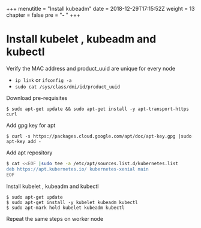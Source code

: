 +++
menutitle = "Install kubeadm"
date = 2018-12-29T17:15:52Z
weight = 13
chapter = false
pre = "<b>- </b>"
+++

# Install kubelet , kubeadm and  kubectl

Verify the MAC address and product_uuid are unique for every node

- `ip link` or `ifconfig -a`
- `sudo cat /sys/class/dmi/id/product_uuid`

Download pre-requisites
```shell
$ sudo apt-get update && sudo apt-get install -y apt-transport-https curl
```

Add gpg key for apt
```shell
$ curl -s https://packages.cloud.google.com/apt/doc/apt-key.gpg |sudo apt-key add -
```

Add apt repository
```bash
$ cat <<EOF |sudo tee -a /etc/apt/sources.list.d/kubernetes.list
deb https://apt.kubernetes.io/ kubernetes-xenial main
EOF
```

Install kubelet , kubeadm and  kubectl
```shell
$ sudo apt-get update
$ sudo apt-get install -y kubelet kubeadm kubectl
$ sudo apt-mark hold kubelet kubeadm kubectl
```

Repeat the same steps on worker node
